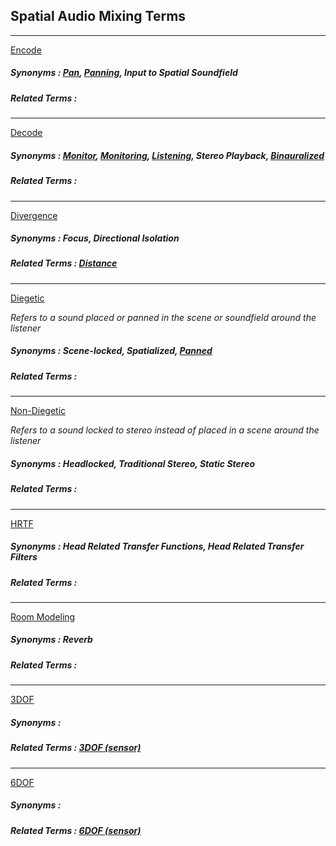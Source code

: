 ## Spatial Audio Mixing Terms
___
[Encode](#encode)
##### Synonyms : [Pan](panning), [Panning](panning), Input to Spatial Soundfield
##### Related Terms :

___
[Decode](#decode)
##### Synonyms : [Monitor](monitoring), [Monitoring](monitoring), [Listening](monitoring), Stereo Playback, [Binauralized](binaural)
##### Related Terms :

___
[Divergence](#diverge)
##### Synonyms : Focus, Directional Isolation
##### Related Terms : [Distance](distance)

___
[Diegetic](#diegetic)

_Refers to a sound placed or panned in the scene or soundfield around the listener_
##### Synonyms : Scene-locked, Spatialized, [Panned](panning)
##### Related Terms :

___
[Non-Diegetic](#non-diegetic)

_Refers to a sound locked to stereo instead of placed in a scene around the listener_
##### Synonyms : Headlocked, Traditional Stereo, Static Stereo
##### Related Terms :

___
[HRTF](#hrtf)
##### Synonyms : Head Related Transfer Functions, Head Related Transfer Filters
##### Related Terms :

___
[Room Modeling](#room-modeling)
##### Synonyms : Reverb
##### Related Terms :

___
[3DOF](#3dof-mixing)
##### Synonyms : 
##### Related Terms : [3DOF (sensor)](3dof-technical)

___
[6DOF](#6dof-mixing)
##### Synonyms : 
##### Related Terms : [6DOF (sensor)](6dof-technical)